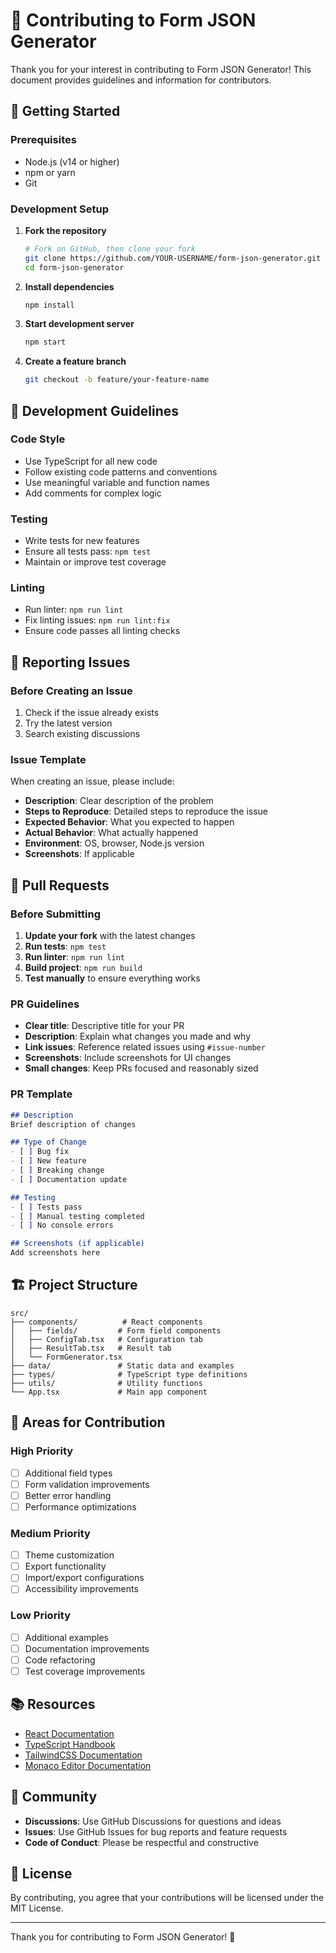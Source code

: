 # 🤝 Contributing to Form JSON Generator

Thank you for your interest in contributing to Form JSON Generator! This document provides guidelines and information for contributors.

## 🚀 Getting Started

### Prerequisites
- Node.js (v14 or higher)
- npm or yarn
- Git

### Development Setup

1. **Fork the repository**
   ```bash
   # Fork on GitHub, then clone your fork
   git clone https://github.com/YOUR-USERNAME/form-json-generator.git
   cd form-json-generator
   ```

2. **Install dependencies**
   ```bash
   npm install
   ```

3. **Start development server**
   ```bash
   npm start
   ```

4. **Create a feature branch**
   ```bash
   git checkout -b feature/your-feature-name
   ```

## 📝 Development Guidelines

### Code Style
- Use TypeScript for all new code
- Follow existing code patterns and conventions
- Use meaningful variable and function names
- Add comments for complex logic

### Testing
- Write tests for new features
- Ensure all tests pass: `npm test`
- Maintain or improve test coverage

### Linting
- Run linter: `npm run lint`
- Fix linting issues: `npm run lint:fix`
- Ensure code passes all linting checks

## 🐛 Reporting Issues

### Before Creating an Issue
1. Check if the issue already exists
2. Try the latest version
3. Search existing discussions

### Issue Template
When creating an issue, please include:
- **Description**: Clear description of the problem
- **Steps to Reproduce**: Detailed steps to reproduce the issue
- **Expected Behavior**: What you expected to happen
- **Actual Behavior**: What actually happened
- **Environment**: OS, browser, Node.js version
- **Screenshots**: If applicable

## 🔧 Pull Requests

### Before Submitting
1. **Update your fork** with the latest changes
2. **Run tests**: `npm test`
3. **Run linter**: `npm run lint`
4. **Build project**: `npm run build`
5. **Test manually** to ensure everything works

### PR Guidelines
- **Clear title**: Descriptive title for your PR
- **Description**: Explain what changes you made and why
- **Link issues**: Reference related issues using `#issue-number`
- **Screenshots**: Include screenshots for UI changes
- **Small changes**: Keep PRs focused and reasonably sized

### PR Template
```markdown
## Description
Brief description of changes

## Type of Change
- [ ] Bug fix
- [ ] New feature
- [ ] Breaking change
- [ ] Documentation update

## Testing
- [ ] Tests pass
- [ ] Manual testing completed
- [ ] No console errors

## Screenshots (if applicable)
Add screenshots here
```

## 🏗️ Project Structure

```
src/
├── components/          # React components
│   ├── fields/         # Form field components
│   ├── ConfigTab.tsx   # Configuration tab
│   ├── ResultTab.tsx   # Result tab
│   └── FormGenerator.tsx
├── data/               # Static data and examples
├── types/              # TypeScript type definitions
├── utils/              # Utility functions
└── App.tsx             # Main app component
```

## 🎯 Areas for Contribution

### High Priority
- [ ] Additional field types
- [ ] Form validation improvements
- [ ] Better error handling
- [ ] Performance optimizations

### Medium Priority
- [ ] Theme customization
- [ ] Export functionality
- [ ] Import/export configurations
- [ ] Accessibility improvements

### Low Priority
- [ ] Additional examples
- [ ] Documentation improvements
- [ ] Code refactoring
- [ ] Test coverage improvements

## 📚 Resources

- [React Documentation](https://reactjs.org/docs)
- [TypeScript Handbook](https://www.typescriptlang.org/docs)
- [TailwindCSS Documentation](https://tailwindcss.com/docs)
- [Monaco Editor Documentation](https://microsoft.github.io/monaco-editor/)

## 💬 Community

- **Discussions**: Use GitHub Discussions for questions and ideas
- **Issues**: Use GitHub Issues for bug reports and feature requests
- **Code of Conduct**: Please be respectful and constructive

## 📄 License

By contributing, you agree that your contributions will be licensed under the MIT License.

---

Thank you for contributing to Form JSON Generator! 🎉
